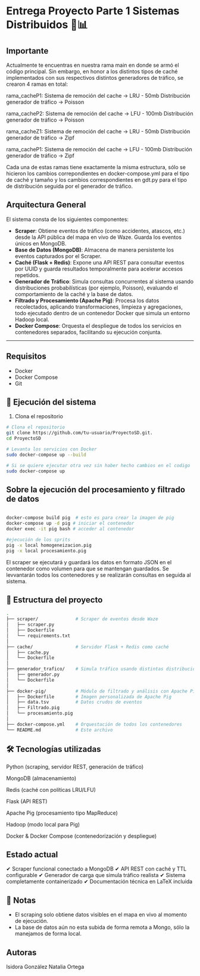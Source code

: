 # Entrega Proyecto Parte 1 Sistemas Distribuidos 🚗📊

## Importante 
Actualmente te encuentras en nuestra rama main en donde se armó el código principal.
Sin embargo, en honor a los distintos tipos de caché implementados con sus respectivos distintos generadores de tráfico, se crearon 4 ramas en total: 

rama_cacheP1: Sistema de remoción del cache -> LRU - 50mb
              Distribución generador de tráfico -> Poisson
              
rama_cacheP2: Sistema de remoción del cache -> LFU - 100mb
              Distribución generador de tráfico -> Poisson
              
rama_cacheZ1: Sistema de remoción del cache -> LRU - 50mb
              Distribución generador de tráfico -> Zipf
              
rama_cacheP1: Sistema de remoción del cache -> LFU - 100mb
              Distribución generador de tráfico -> Zipf

Cada una de estas ramas tiene exactamente la misma estructura, sólo se hicieron los cambios correpondientes en docker-compose.yml para el tipo de caché y tamaño y los cambios correspondientes en gdt.py para el tipo de distribución seguida por el generador de tráfico.

## Arquitectura General

El sistema consta de los siguientes componentes:

- **Scraper**: Obtiene eventos de tráfico (como accidentes, atascos, etc.) desde la API pública del mapa en vivo de Waze. Guarda los eventos únicos en MongoDB.
- **Base de Datos (MongoDB)**: Almacena de manera persistente los eventos capturados por el Scraper.
- **Caché (Flask + Redis)**: Expone una API REST para consultar eventos por UUID y guarda resultados temporalmente para acelerar accesos repetidos.
- **Generador de Tráfico**: Simula consultas concurrentes al sistema usando distribuciones probabilísticas (por ejemplo, Poisson), evaluando el comportamiento de la caché y la base de datos.
- **Filtrado y Procesamiento (Apache Pig)**: Procesa los datos recolectados, aplicando transformaciones, limpieza y agregaciones, todo ejecutado dentro de un contenedor Docker que simula un entorno Hadoop local.
- **Docker Compose**: Orquesta el despliegue de todos los servicios en contenedores separados, facilitando su ejecución conjunta.

---

##  Requisitos

- Docker
- Docker Compose
- Git

## 🚀 Ejecución del sistema

1. Clona el repositorio

```bash
# Clona el repositorio
git clone https://github.com/tu-usuario/ProyectoSD.git.
cd ProyectoSD

# Levanta los servicios con Docker
sudo docker-compose up --build

# Si se quiere ejecutar otra vez sin haber hecho cambios en el codigo
sudo docker-compose up


```

## Sobre la ejecución del procesamiento y filtrado de datos 

```bash

docker-compose build pig  # esto es para crear la imagen de pig
docker-compose up -d pig # iniciar el contenedor
docker exec -it pig bash # acceder al contenedor

#ejecución de los sprits
pig -x local homogeneizacion.pig 
pig -x local procesamiento.pig

```

El scraper se ejecutará y guardará los datos en formato JSON en el contenedor como volumen para que se mantengan guardados.
Se levvantarán todos los contenedores y se realizarán consultas en seguida al sistema.

## 📂 Estructura del proyecto
```bash
.
├── scraper/              # Scraper de eventos desde Waze
│   ├── scraper.py
│   ├── Dockerfile
│   └── requirements.txt
│
├── cache/                # Servidor Flask + Redis como caché
│   ├── cache.py
│   └── Dockerfile
│
├── generador_trafico/    # Simula tráfico usando distintas distribuciones
│   ├── generador.py
│   └── Dockerfile
│
├── docker-pig/           # Módulo de filtrado y análisis con Apache Pig
│   ├── Dockerfile        # Imagen personalizada de Apache Pig
│   ├── data.tsv          # Datos crudos de eventos
│   ├── Filtrado.pig
│   └── procesamiento.pig
│
├── docker-compose.yml    # Orquestación de todos los contenedores
└── README.md             # Este archivo

```
## 🛠 Tecnologías utilizadas

Python (scraping, servidor REST, generación de tráfico)

MongoDB (almacenamiento)

Redis (caché con políticas LRU/LFU)

Flask (API REST)

Apache Pig (procesamiento tipo MapReduce)

Hadoop (modo local para Pig)

Docker & Docker Compose (contenedorización y despliegue)

## Estado actual

✔ Scraper funcional conectado a MongoDB
✔ API REST con caché y TTL configurable
✔ Generador de carga que simula tráfico realista
✔ Sistema completamente containerizado
✔ Documentación técnica en LaTeX incluida

## 📌 Notas

- El scraping solo obtiene datos visibles en el mapa en vivo al momento de ejecución.
- La base de datos aún no esta subida de forma remota a Mongo, sólo la manejamos de forma local.

## Autoras 

Isidora González
Natalia Ortega


